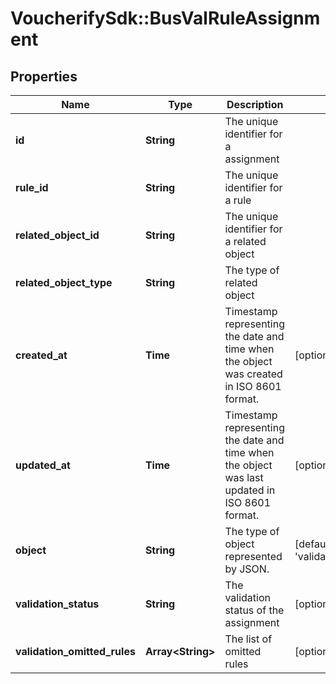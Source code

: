 # VoucherifySdk::BusValRuleAssignment

## Properties

| Name | Type | Description | Notes |
| ---- | ---- | ----------- | ----- |
| **id** | **String** | The unique identifier for a assignment |  |
| **rule_id** | **String** | The unique identifier for a rule |  |
| **related_object_id** | **String** | The unique identifier for a related object |  |
| **related_object_type** | **String** | The type of related object |  |
| **created_at** | **Time** | Timestamp representing the date and time when the object was created in ISO 8601 format. | [optional] |
| **updated_at** | **Time** | Timestamp representing the date and time when the object was last updated in ISO 8601 format. | [optional] |
| **object** | **String** | The type of object represented by JSON. | [default to &#39;validation_rules_assignment&#39;] |
| **validation_status** | **String** | The validation status of the assignment | [optional] |
| **validation_omitted_rules** | **Array&lt;String&gt;** | The list of omitted rules | [optional] |

